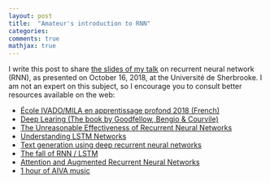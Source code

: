 ```yaml
---
layout: post
title:  "Amateur's introduction to RNN"
categories:
comments: true
mathjax: true
---
```


I write this post to share <a href="https://www.dropbox.com/s/c4ugc9lxbklhcot/181016_verret_introRNN_crmq.pdf?dl=0">the slides of my talk</a> on recurrent neural network (RNN), as presented on October 16, 2018, at the Université de Sherbrooke. I am not an expert on this subject, so I encourage you to consult better resources available on the web:

<ul>
<li><a href = "https://ivado.ca/formations/ecole-ivado-mila-apprentissage-profond/">
École IVADO/MILA en apprentissage profond 2018 (French)
</a></li>

<li><a href = "https://www.deeplearningbook.org/">
Deep Learing (The book by Goodfellow, Bengio & Courvile)
</a></li>

<li><a href = "http://karpathy.github.io/2015/05/21/rnn-effectiveness/">
The Unreasonable Effectiveness of Recurrent Neural Networks
</a></li>

<li><a href = "http://colah.github.io/posts/2015-08-Understanding-LSTMs/">
Understanding LSTM Networks
</a></li>

<li><a href = "http://deeplearningathome.com/2016/10/Text-generation-using-deep-recurrent-neural-networks.html">
Text generation using deep recurrent neural networks
</a></li>

<li><a href = "https://towardsdatascience.com/the-fall-of-rnn-lstm-2d1594c74ce0">
The fall of RNN / LSTM
</a></li>

<li><a href = "https://distill.pub/2016/augmented-rnns/">
Attention and Augmented Recurrent Neural Networks
</a></li>

<li><a href = "https://youtu.be/HAfLCTRuh7U?t=19">1 hour of AIVA music</a></li>

</ul>